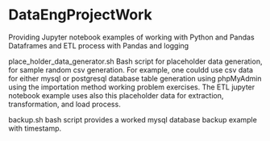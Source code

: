 # DataEngProjectWork

Providing Jupyter notebook examples of working with Python and Pandas Dataframes and ETL process with Pandas
and logging 

place_holder_data_generator.sh Bash script for placeholder data generation, for sample random csv generation.
For example, one couldd use csv data for either mysql or postgresql database table generation using phpMyAdmin using
the importation method working problem exercises.  The ETL jupyter notebook example uses also this placeholder data
for extraction, transformation, and load process.

backup.sh bash script provides a worked mysql database backup example with timestamp.




